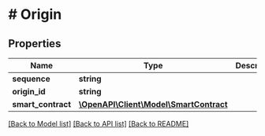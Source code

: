 # # Origin

## Properties

Name | Type | Description | Notes
------------ | ------------- | ------------- | -------------
**sequence** | **string** |  | [optional]
**origin_id** | **string** |  | [optional]
**smart_contract** | [**\OpenAPI\Client\Model\SmartContract**](SmartContract.md) |  | [optional]

[[Back to Model list]](../../README.md#models) [[Back to API list]](../../README.md#endpoints) [[Back to README]](../../README.md)
